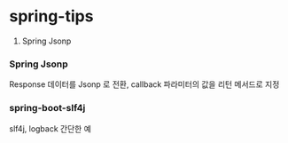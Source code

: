 # spring-tips

1. Spring Jsonp




### Spring Jsonp
Response 데이터를 Jsonp 로 전환, callback 파라미터의 값을 리턴 메서드로 지정 




### spring-boot-slf4j
slf4j, logback 간단한 예

